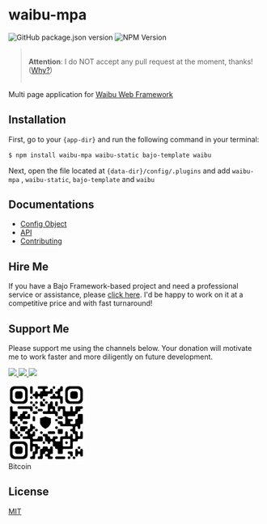# waibu-mpa

![GitHub package.json version](https://img.shields.io/github/package-json/v/ardhi/waibu-mpa) ![NPM Version](https://img.shields.io/npm/v/waibu-mpa)

> <br />**Attention**: I do NOT accept any pull request at the moment, thanks! ([Why?](CONTRIBUTING.md))<br /><br />

Multi page application for [Waibu Web Framework](https://github.com/ardhi/waibu)

## Installation

First, go to your ```{app-dir}``` and run the following command in your terminal:

```bash
$ npm install waibu-mpa waibu-static bajo-template waibu
```

Next, open the file located at ```{data-dir}/config/.plugins``` and add ```waibu-mpa``` , ```waibu-static```, ```bajo-template``` and ```waibu```

## Documentations

- [Config Object](tutorial/00-config.md)
- [API](https://ardhi.github.io/waibu-mpa)
- [Contributing](CONTRIBUTING.md)

## Hire Me

If you have a Bajo Framework-based project and need a professional service or assistance, please <a href="https://github.com/ardhi#professional-service">click here</a>. I'd be happy to work on it at a competitive price and with fast turnaround!

## Support Me

Please support me using the channels below. Your donation will motivate me to work faster and more diligently on future development.

<a href="https://github.com/sponsors/ardhi">
  <img src="https://img.shields.io/badge/Github-slategrey?style=flat&logo=github" height="50">
</a>
<a href="https://www.patreon.com/bajoframework">
  <img src="https://img.shields.io/badge/Patreon-f2c3b2?style=flat&logo=patreon" height="50">
</a>
<a href="https://www.paypal.com/ncp/payment/EWLERL7SCUU64">
  <img src="https://img.shields.io/badge/Paypal-blue?style=flat&logo=paypal" height="50">
</a>

<p>
<div><img alt="bc1qwtv78cwp9ef8hnqaw84fxg5856l0pggqe32g6f" src="docs/static/bitcoin.jpeg" width="150" height="150" /><br>Bitcoin</div>
</p>

## License

[MIT](LICENSE)
